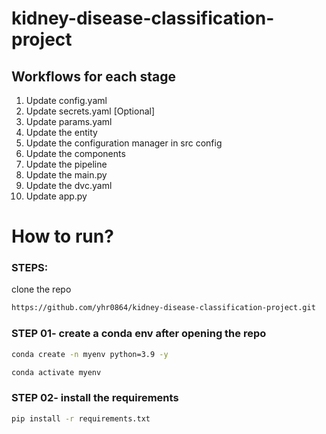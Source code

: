 # kidney-disease-classification-project

## Workflows for each stage

1. Update config.yaml
2. Update secrets.yaml [Optional]
3. Update params.yaml
4. Update the entity
5. Update the configuration manager in src config
6. Update the components
7. Update the pipeline
8. Update the main.py
9. Update the dvc.yaml  
10. Update app.py

# How to run?

### STEPS:

clone the repo

```bash
https://github.com/yhr0864/kidney-disease-classification-project.git
```

### STEP 01- create a conda env after opening the repo

```bash
conda create -n myenv python=3.9 -y
```

```bash
conda activate myenv
```

### STEP 02- install the requirements
```bash
pip install -r requirements.txt
```